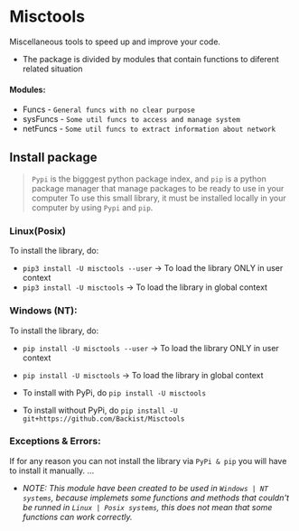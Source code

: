 # Misctools
Miscellaneous tools to speed up and improve your code.
- The package is divided by modules that contain functions to diferent related situation

#### Modules:
- Funcs - ``General funcs with no clear purpose``
- sysFuncs - ``Some util funcs to access and manage system``
- netFuncs - ``Some util funcs to extract information about network``

## Install package
> ``Pypi`` is the bigggest python package index, and ``pip`` is a python package manager that manage packages to be ready to use in your computer
To use this small library, it must be installed locally in your computer by using ``Pypi`` and ``pip``.

### Linux(Posix)
To install the library, do:
- ``pip3 install -U misctools --user`` -> To load the library ONLY in user context
- ``pip3 install -U misctools`` -> To load the library in global context

### Windows (NT):
To install the library, do:
- ``pip install -U misctools --user`` -> To load the library ONLY in user context
- ``pip install -U misctools`` -> To load the library in global context

- To install with PyPi, do ``pip install -U misctools``
- To install without PyPi, do ``pip install -U git+https://github.com/Backist/Misctools``

### Exceptions & Errors:
If for any reason you can not install the library via ``PyPi & pip`` you will have to install it manually.
...


- _NOTE: This module have been created to be used in ``Windows | NT systems``, because implemets some functions and methods that couldn't be runned in ``Linux | Posix systems``, this does not mean that some functions can work correctly._

